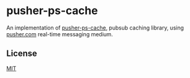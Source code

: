 # pusher-ps-cache

An implementation of [pusher-ps-cache](https://github.com/MobiltronInc/pusher-ps-cache), pubsub caching library, using [pusher.com](https://pusher.com/) real-time messaging medium.


## License

[MIT](LICENSE.md)
